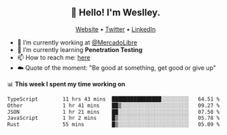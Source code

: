 <h2 align="center">👋 Hello! I'm Weslley.</h2>
<p align="center">
  <a href="http://weslleyneri.com.br">Website</a> •
  <a href="https://twitter.com/Weslley_Neri">Twitter</a> •
  <a href="https://www.linkedin.com/in/weslley-neri-3658908b">LinkedIn</a>
</p>


- 🔭 I’m currently working at [@MercadoLibre](https://github.com/mercadolibre)
- 🌱 I’m currently learning **Penetration Testing**
- 📫 How to reach me: [here](mailto:weslley39@gmail.com)
- ☁️ Quote of the moment: "Be good at something, get good or give up"

📊 **This week I spent my time working on**
<!--START_SECTION:waka-->

```txt
TypeScript        11 hrs 43 mins  ████████████████░░░░░░░░░   64.51 %
Other             1 hr 41 mins    ██▒░░░░░░░░░░░░░░░░░░░░░░   09.27 %
JSON              1 hr 21 mins    ██░░░░░░░░░░░░░░░░░░░░░░░   07.50 %
JavaScript        1 hr 2 mins     █▒░░░░░░░░░░░░░░░░░░░░░░░   05.78 %
Rust              55 mins         █▒░░░░░░░░░░░░░░░░░░░░░░░   05.09 %
```

<!--END_SECTION:waka-->

<!-- Inspired by https://github.com/gruselhaus/gruselhaus -->